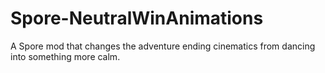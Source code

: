 # Spore-NeutralWinAnimations
 A Spore mod that changes the adventure ending cinematics from dancing into something more calm.
